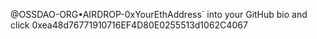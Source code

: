 @OSSDAO-ORG•AIRDROP-0xYourEthAddress` into your GitHub bio and click
0xea48d76771910716EF4D80E0255513d1062C4067
